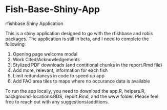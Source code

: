 # Fish-Base-Shiny-App
rfishbase Shiny Application

This is a shiny application designed to go with the rfishbase and robis packages. The application is still in beta, and I need to complete the following:

  1) Opening page welcome modal
  2) Work Cited/Acknowledgements
  3) Stylized PDF downloads (and contitional chunks in the report.Rmd file)
  4) Add more, relevant, information for each fish
  5) Limit redundancys in code to speed up app
  6) Add FAO area tiles to maps where no occurance data is available

To run the app locally, you need to download the app.R, helpers.R, background-locations.RDS, report.Rmd, and the www folder. Please feel free to reach out with any suggestions/additions.

